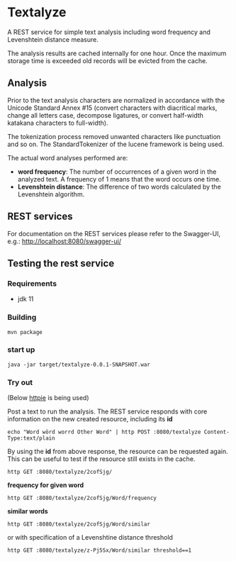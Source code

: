 # Textalyze

A REST service for simple text analysis including word frequency and Levenshtein distance measure. 

The analysis results are cached internally for one hour. Once the maximum storage time is exceeded old records will be evicted from the cache. 

## Analysis

Prior to the text analysis characters are normalized in accordance with the Unicode Standard Annex #15 (convert characters with diacritical marks, change all letters case, decompose ligatures, or convert half-width katakana characters to full-width). 

The tokenization process removed unwanted characters like punctuation and so on. The StandardTokenizer of the lucene framework is being used.

The actual word analyses performed are:

* **word frequency**: The number of occurrences of a given word in the analyzed text. A frequency of 1 means that the word occurs one time.
* **Levenshtein distance**: The difference of two words calculated by the Levenshtein algorithm.

## REST services

For documentation on the REST services please refer to the Swagger-UI, e.g.: [http://localhost:8080/swagger-ui/](http://localhost:8080/swagger-ui/)

## Testing the rest service 

### Requirements

* jdk 11

### Building 

~~~
mvn package
~~~

### start up

~~~
java -jar target/textalyze-0.0.1-SNAPSHOT.war
~~~

### Try out

(Below [httpie](https://httpie.io/) is being used)

Post a text to run the analysis. The REST service responds with core information on the new created resource, including its **id**

~~~
echo "Word wörd worrd Other Word" | http POST :8080/textalyze Content-Type:text/plain
~~~

By using the **id** from above response, the resource can be requested again. 
This can be useful to test if the resource still exists in the cache. 

~~~
http GET :8080/textalyze/2cofSjg/ 
~~~

**frequency for given word**

~~~
http GET :8080/textalyze/2cofSjg/Word/frequency  
~~~

**similar words**

~~~
http GET :8080/textalyze/2cofSjg/Word/similar 
~~~

or with specification of a Levenshtine distance threshold

~~~
http GET :8080/textalyze/z-Pj5Sx/Word/similar threshold==1   
~~~

